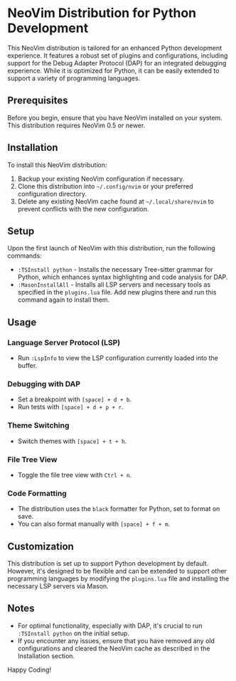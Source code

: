 # NeoVim Distribution for Python Development

This NeoVim distribution is tailored for an enhanced Python development experience. It features a robust set of plugins and configurations, including support for the Debug Adapter Protocol (DAP) for an integrated debugging experience. While it is optimized for Python, it can be easily extended to support a variety of programming languages.

## Prerequisites

Before you begin, ensure that you have NeoVim installed on your system. This distribution requires NeoVim 0.5 or newer.

## Installation

To install this NeoVim distribution:

1. Backup your existing NeoVim configuration if necessary.
2. Clone this distribution into `~/.config/nvim` or your preferred configuration directory.
3. Delete any existing NeoVim cache found at `~/.local/share/nvim` to prevent conflicts with the new configuration.

## Setup

Upon the first launch of NeoVim with this distribution, run the following commands:

- `:TSInstall python` - Installs the necessary Tree-sitter grammar for Python, which enhances syntax highlighting and code analysis for DAP.
- `:MasonInstallAll` - Installs all LSP servers and necessary tools as specified in the `plugins.lua` file. Add new plugins there and run this command again to install them.

## Usage

### Language Server Protocol (LSP)

- Run `:LspInfo` to view the LSP configuration currently loaded into the buffer.

### Debugging with DAP

- Set a breakpoint with `[space] + d + b`.
- Run tests with `[space] + d + p + r`.

### Theme Switching

- Switch themes with `[space] + t + h`.

### File Tree View

- Toggle the file tree view with `Ctrl + n`.

### Code Formatting

- The distribution uses the `black` formatter for Python, set to format on save.
- You can also format manually with `[space] + f + m`.

## Customization

This distribution is set up to support Python development by default. However, it's designed to be flexible and can be extended to support other programming languages by modifying the `plugins.lua` file and installing the necessary LSP servers via Mason.

## Notes

- For optimal functionality, especially with DAP, it's crucial to run `:TSInstall python` on the initial setup.
- If you encounter any issues, ensure that you have removed any old configurations and cleared the NeoVim cache as described in the Installation section.

Happy Coding!

